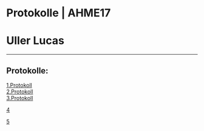 # Protokolle | AHME17
# Uller Lucas
-----------------------------
## Protokolle:
[1.Protokoll](https://github.com/HTLMechatronics/m17-3ahme-la1-sx/blob/ulllum17/ulllum17/protokolle/protokoll-1_2019-09-30_ulllum17.md)    
[2.Protokoll](https://github.com/HTLMechatronics/m17-3ahme-la1-sx/blob/ulllum17/ulllum17/protokolle/protokoll-2_2019-10-14_ulllum17.md)    
[3.Protokoll](https://github.com/HTLMechatronics/m17-3ahme-la1-sx/blob/ulllum17/ulllum17/protokolle/protokoll-3_2020-01-20_ulllum17.md)   

[4](https://github.com/HTLMechatronics/m17-3ahme-la1-sx/blob/ulllum17/ulllum17/protokolle/protokoll-4_2020_01_27_ulllum17.md)   

[5]()   
